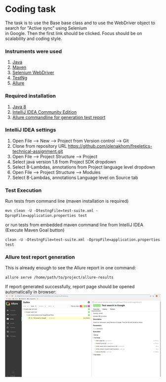 # Coding task

The task is to use the Base base class and to use the WebDriver object to search for "Active sync" using Selenium \
in Google. Then the first link should be clicked. Focus should be on scalability and coding style.


### Instruments were used
1. [Java](https://www.oracle.com/java/)
2. [Maven](https://maven.apache.org/)
3. [Selenium WebDriver](https://www.seleniumhq.org/projects/webdriver/)
4. [TestNg](https://testng.org)
5. [Allure](http://allure.qatools.ru/)

### Required installation
1. [Java 8](https://www.oracle.com/technetwork/java/javase/downloads/jdk8-downloads-2133151.html)
2. [IntelliJ IDEA Community Edition](https://www.jetbrains.com/idea/download)
3. [Allure commandline for generation test report](https://docs.qameta.io/allure/#_installing_a_commandline)

### IntelliJ IDEA settings
1. Open File --> New --> Project from Version control --> Git
2. Clone from repository URL https://github.com/olenakhom/freeletics-technical-assignment.git
3. Open File --> Project Structure --> Project
4. Select java version 1.8 from Project SDK dropdown
5. Select 8-Lambdas, annotations from Project language level dropdown
6. Open File --> Project Structure --> Modules
7. Select 8-Lambdas, annotations Language level on Source tab


### Test Execution
Run tests from command line (maven installation is required)
```
mvn clean -U -DtestngFile=test-suite.xml -DpropFile=application.properties test
```
or
run tests from embedded maven command line from IntelliJ IDEA (Execute Maven Goal button)
```
clean -U -DtestngFile=test-suite.xml -DpropFile=application.properties test
```

### Allure test report generation
This is already enough to see the Allure report in one command:
```
allure serve /home/path/to/project/allure-results
```
If report generated successfully, report page should be opened automatically in browser:
![Allure Report](src/test/resources/allure_report.png?raw=true "Allure Report Example")
